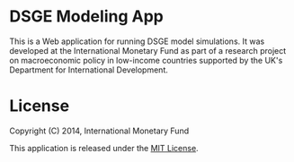 # DSGE Modeling App

This is a Web application for running DSGE model simulations. It was developed at the International Monetary Fund as part of a research project on macroeconomic policy in low-income countries supported by the UK's Department for International Development.

# License

Copyright (C) 2014, International Monetary Fund

This application is released under the [MIT License](http://opensource.org/licenses/MIT). 